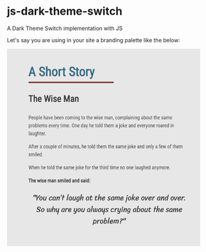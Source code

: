 # js-dark-theme-switch
A Dark Theme Switch implementation with JS

Let's say you are using in your site a branding palette like the below:

![Screenshot](/screenshots/screenshot-01.PNG)

